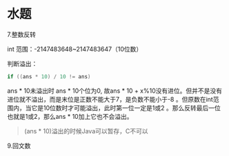 # 水题

7.整数反转

int 范围：-2147483648~2147483647（10位数）

判断溢出：

```java
if ((ans * 10) / 10 != ans)
```

ans * 10未溢出时 ans * 10个位为0, 故ans * 10 + x%10没有进位。但并不是没有进位就不溢出，而是末位是正数不能大于7，是负数不能小于-8 。但原数在int范围内，当它是10位数时才可能溢出，此时第一位一定是1或2 。那么反转最后一位也就是1或2，那么ans * 10加上它也不会溢出。

> (ans * 10)溢出的时候Java可以暂存，C不可以



9.回文数